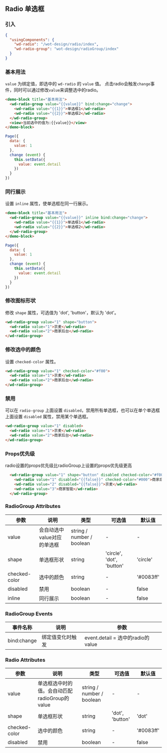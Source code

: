 ## Radio 单选框

### 引入

```json
{
  "usingComponents": {
    "wd-radio": "/wot-design/radio/index",
    "wd-radio-group": "wot-design/radioGroup/index"
  }
}
```

### 基本用法

`value` 为绑定值，即选中的 `wd-radio` 的 `value` 值。
点击radio会触发`change`事件，同时可以通过修改`value`来调整选中的radio。

```html
<demo-block title="基本用法">
  <wd-radio-group value="{{value}}" bind:change="change">
    <wd-radio value="{{1}}">单选框1</wd-radio>
    <wd-radio value="{{2}}">单选框2</wd-radio>
  </wd-radio-group>
  <view>当前选中的值为:{{value}}</view>
</demo-block>
```
```javascript
Page({
  data: {
    value: 1
  },
  change (event) {
    this.setData({
      value: event.detail
    })
  }
})
```

### 同行展示

设置 `inline` 属性，使单选框在同一行展示。

```html
<demo-block title="基本用法">
  <wd-radio-group value="{{value}}" inline bind:change="change">
    <wd-radio value="{{1}}">单选框1</wd-radio>
    <wd-radio value="{{2}}">单选框2</wd-radio>
  </wd-radio-group>
</demo-block>
```
```javascript
Page({
  data: {
    value: 1
  },
  change (event) {
    this.setData({
      value: event.detail
    })
  }
})
```

### 修改图标形状

修改 `shape` 属性，可选值为 'dot', 'button'，默认为 'dot'。

```html
<wd-radio-group value="1" shape="button">
  <wd-radio value="1">京麦</wd-radio>
  <wd-radio value="2">商家后台</wd-radio>
</wd-radio-group>
```

### 修改选中的颜色

设置 `checked-color` 属性。

```html
<wd-radio-group value="1" checked-color="#f00">
  <wd-radio value="1">京麦</wd-radio>
  <wd-radio value="2">商家后台</wd-radio>
</wd-radio-group>
```

### 禁用

可以在 `radio-group` 上面设置 `disabled`，禁用所有单选框，也可以在单个单选框上面设置 `disabled` 属性，禁用某个单选框。

```html
<wd-radio-group value="1" disabled>
  <wd-radio value="1">京麦</wd-radio>
  <wd-radio value="2">商家后台</wd-radio>
</wd-radio-group>
```

### Props优先级

radio设置的props优先级比radioGroup上设置的props优先级更高

```html
  <wd-radio-group value="1" shape="button" disabled checked-color="#f00">
    <wd-radio value="1" disabled="{{false}}" checked-color="#000">商家后台</wd-radio>
    <wd-radio value="2" disabled="{{false}}">京麦</wd-radio>
    <wd-radio value="3">商家智能</wd-radio>
  </wd-radio-group>
```

### RadioGroup Attributes
| 参数      | 说明                                 | 类型      | 可选值       | 默认值   |
|---------- |------------------------------------ |---------- |------------- |-------- |
| value | 会自动选中value对应的单选框 | string / number / boolean | - | - |
| shape | 单选框形状 | string | 'circle', 'dot', 'button' | 'circle' |
| checked-color | 选中的颜色 | string | - | '#0083ff' |
| disabled | 禁用 | boolean | - | false |
| inline | 同行展示 | boolean | - | false |

### RadioGroup Events

| 事件名称      | 说明                                 | 参数     |
|------------- |------------------------------------ |--------- |
| bind:change | 绑定值变化时触发 | event.detail = 选中的radio的value  |

### Radio Attributes

| 参数      | 说明                                 | 类型      | 可选值       | 默认值   |
|---------- |------------------------------------ |---------- |------------- |-------- |
| value | 单选框选中时的值。会自动匹配radioGroup的value | string / number / boolean | - | - |
| shape | 单选框形状 | string | 'dot', 'button' | 'dot' |
| checked-color | 选中的颜色 | string | - | '#0083ff' |
| disabled | 禁用 | boolean | - | false |